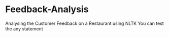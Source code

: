 # Feedback-Analysis
Analysing the Customer Feedback on a Restaurant using NLTK
You can test the any statement 
